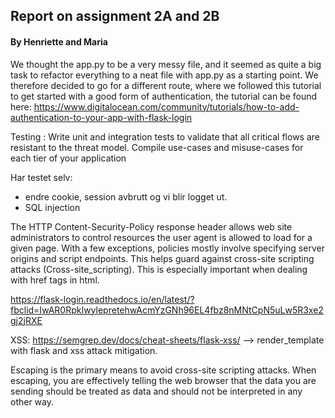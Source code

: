 ## Report on assignment 2A and 2B
#### By Henriette and Maria
We thought the app.py to be a very messy file, and it seemed as quite a big task to refactor everything to a neat file with
app.py as a starting point. We therefore decided to go for a different route, where we followed this tutorial to get
started with a good form of authentication, the tutorial can be found here: https://www.digitalocean.com/community/tutorials/how-to-add-authentication-to-your-app-with-flask-login

Testing :
Write unit and integration tests to validate that all critical flows are resistant to the threat model. 
Compile use-cases and misuse-cases for each tier of your application

Har testet selv:
- endre cookie, session avbrutt og vi blir logget ut.
- SQL injection 


The HTTP Content-Security-Policy response header allows web site administrators to control
 resources the user agent is allowed to load for a given page. With a few exceptions, 
 policies mostly involve specifying server origins and script endpoints. 
 This helps guard against cross-site scripting attacks (Cross-site_scripting).
 This is especially important when dealing with href tags in html. 


 https://flask-login.readthedocs.io/en/latest/?fbclid=IwAR0RpkIwylepretehwAcmYzGNh96EL4fbz8nMNtCpN5uLw5R3xe2gj2jRXE
 
 
 XSS:
 https://semgrep.dev/docs/cheat-sheets/flask-xss/ --> render_template with flask and xss attack
 mitigation. 
 
 Escaping is the primary means to avoid cross-site scripting attacks. When escaping, you are effectively telling 
 the web browser that the data you are sending should be treated as data and should not be interpreted in any 
 other way.
